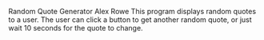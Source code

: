 Random Quote Generator
Alex Rowe
This program displays random quotes to a user. The user can click a button to get another random quote, or just wait 10 seconds for the quote to change.